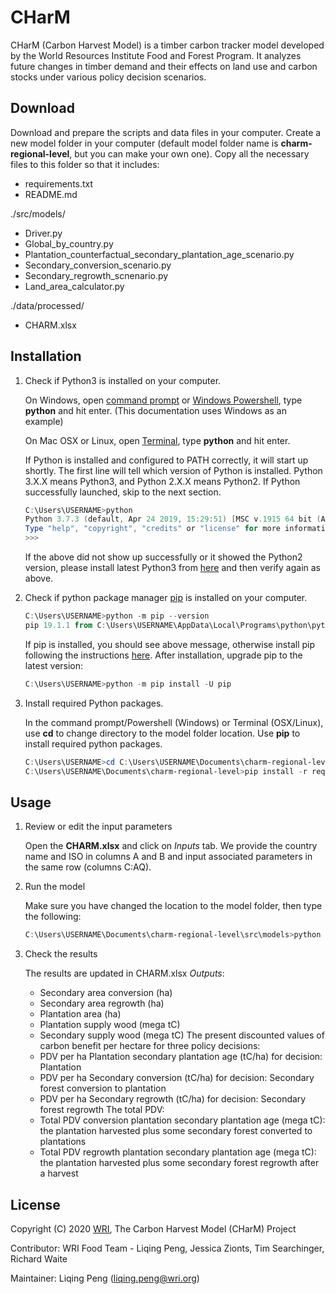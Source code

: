 # CHarM

CHarM (Carbon Harvest Model) is a timber carbon tracker model developed by the World Resources Institute Food and Forest Program. It analyzes future changes in timber demand and their effects on land use and carbon stocks under various policy decision scenarios.

## Download

Download and prepare the scripts and data files in your computer. Create a new model folder in your computer (default model folder name is **charm-regional-level**, but you can make your own one). Copy all the necessary files to this folder so that it includes:

- requirements.txt
- README.md

./src/models/
- Driver.py
- Global_by_country.py
- Plantation_counterfactual_secondary_plantation_age_scenario.py
- Secondary_conversion_scenario.py
- Secondary_regrowth_scnenario.py
- Land_area_calculator.py

./data/processed/
- CHARM.xlsx


## Installation

1. Check if Python3 is installed on your computer.

    On Windows, open [command prompt](https://www.howtogeek.com/235101/10-ways-to-open-the-command-prompt-in-windows-10/) or [Windows Powershell](https://docs.microsoft.com/en-us/windows-server/administration/windows-commands/powershell), type **python** and hit enter. (This documentation uses Windows as an example)

    On Mac OSX or Linux, open [Terminal](https://macpaw.com/how-to/use-terminal-on-mac#:~:text=How%20to%20open%20Terminal%20on,double%2Dclick%20the%20search%20result.), type **python** and hit enter.

    If Python is installed and configured to PATH correctly, it will start up shortly. The first line will tell which version of Python is installed. Python 3.X.X means Python3, and Python 2.X.X means Python2. If Python successfully launched, skip to the next section.

    ```powershell
    C:\Users\USERNAME>python
    Python 3.7.3 (default, Apr 24 2019, 15:29:51) [MSC v.1915 64 bit (AMD64)] on win32
    Type "help", "copyright", "credits" or "license" for more information.
    >>>
    ```

    If the above did not show up successfully or it showed the Python2 version, please install latest Python3 from [here](https://www.python.org/downloads/) and then verify again as above.

2. Check if python package manager [pip](https://pip.pypa.io/en/stable/) is installed on your computer.

    ```powershell
    C:\Users\USERNAME>python -m pip --version
    pip 19.1.1 from C:\Users\USERNAME\AppData\Local\Programs\python\python37\lib\site-packages\pip (python 3.7)
    ```

    If pip is installed, you should see above message, otherwise install pip following the instructions [here](https://pip.pypa.io/en/stable/installing/). After installation, upgrade pip to the latest version:

    ```powershell
    C:\Users\USERNAME>python -m pip install -U pip
    ```

3. Install required Python packages.

    In the command prompt/Powershell (Windows) or Terminal (OSX/Linux), use **cd** to change directory to the model folder location. Use **pip** to install required python packages.

    ```powershell
    C:\Users\USERNAME>cd C:\Users\USERNAME\Documents\charm-regional-level\
    C:\Users\USERNAME\Documents\charm-regional-level>pip install -r requirements.txt
    ```

## Usage

1. Review or edit the input parameters

    Open the **CHARM.xlsx** and click on *Inputs* tab. We provide the country name and ISO in columns A and B and input associated parameters in the same row (columns C:AQ).

2. Run the model

    Make sure you have changed the location to the model folder, then type the following:

    ```powershell
    C:\Users\USERNAME\Documents\charm-regional-level\src\models>python Driver.py
    ```

3. Check the results

    The results are updated in CHARM.xlsx *Outputs*:
    - Secondary area conversion (ha)
    - Secondary area regrowth (ha)
    - Plantation area (ha)
    - Plantation supply wood (mega tC)
    - Secondary supply wood (mega tC)
    The present discounted values of carbon benefit per hectare for three policy decisions:
    - PDV per ha Plantation secondary plantation age (tC/ha) for decision: Plantation
    - PDV per ha Secondary conversion (tC/ha) for decision: Secondary forest conversion to plantation
    - PDV per ha Secondary regrowth (tC/ha) for decision: Secondary forest regrowth
    The total PDV:
    - Total PDV conversion plantation secondary plantation age (mega tC): the plantation harvested plus some secondary forest converted to plantations
    - Total PDV regrowth plantation secondary plantation age (mega tC): the plantation harvested plus some secondary forest regrowth after a harvest


## License

Copyright (C) 2020 [WRI](https://www.wri.org/), The Carbon Harvest Model (CHarM) Project

Contributor: WRI Food Team - Liqing Peng, Jessica Zionts, Tim Searchinger, Richard Waite

Maintainer: Liqing Peng (liqing.peng@wri.org)
